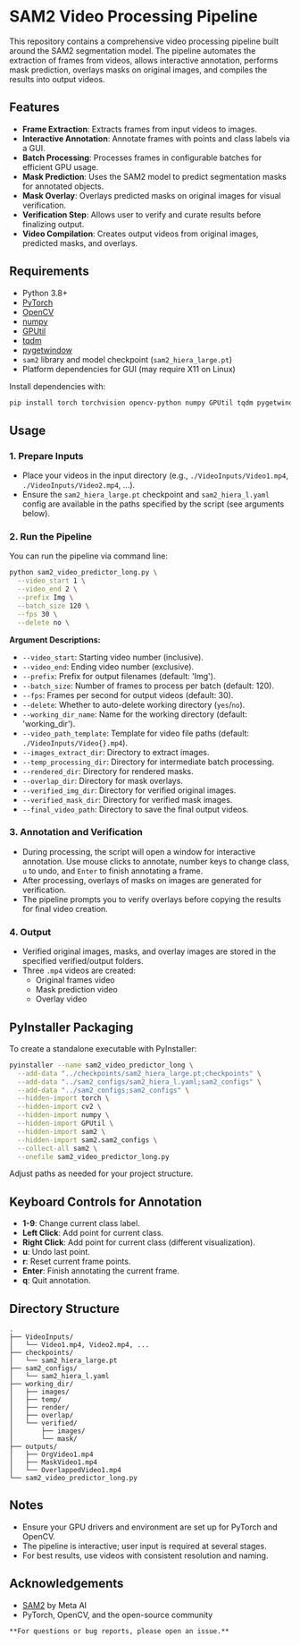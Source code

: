 # SAM2 Video Processing Pipeline

This repository contains a comprehensive video processing pipeline built around the SAM2 segmentation model. The pipeline automates the extraction of frames from videos, allows interactive annotation, performs mask prediction, overlays masks on original images, and compiles the results into output videos.

## Features

- **Frame Extraction**: Extracts frames from input videos to images.
- **Interactive Annotation**: Annotate frames with points and class labels via a GUI.
- **Batch Processing**: Processes frames in configurable batches for efficient GPU usage.
- **Mask Prediction**: Uses the SAM2 model to predict segmentation masks for annotated objects.
- **Mask Overlay**: Overlays predicted masks on original images for visual verification.
- **Verification Step**: Allows user to verify and curate results before finalizing output.
- **Video Compilation**: Creates output videos from original images, predicted masks, and overlays.

## Requirements

- Python 3.8+
- [PyTorch](https://pytorch.org/)
- [OpenCV](https://opencv.org/)
- [numpy](https://numpy.org/)
- [GPUtil](https://github.com/anderskm/gputil)
- [tqdm](https://tqdm.github.io/)
- [pygetwindow](https://github.com/asweigart/pygetwindow)
- `sam2` library and model checkpoint (`sam2_hiera_large.pt`)
- Platform dependencies for GUI (may require X11 on Linux)

Install dependencies with:

```bash
pip install torch torchvision opencv-python numpy GPUtil tqdm pygetwindow
```

## Usage

### 1. Prepare Inputs

- Place your videos in the input directory (e.g., `./VideoInputs/Video1.mp4`, `./VideoInputs/Video2.mp4`, ...).
- Ensure the `sam2_hiera_large.pt` checkpoint and `sam2_hiera_l.yaml` config are available in the paths specified by the script (see arguments below).

### 2. Run the Pipeline

You can run the pipeline via command line:

```bash
python sam2_video_predictor_long.py \
  --video_start 1 \
  --video_end 2 \
  --prefix Img \
  --batch_size 120 \
  --fps 30 \
  --delete no \
```

**Argument Descriptions:**
- `--video_start`: Starting video number (inclusive).
- `--video_end`: Ending video number (exclusive).
- `--prefix`: Prefix for output filenames (default: 'Img').
- `--batch_size`: Number of frames to process per batch (default: 120).
- `--fps`: Frames per second for output videos (default: 30).
- `--delete`: Whether to auto-delete working directory (`yes`/`no`).
- `--working_dir_name`: Name for the working directory (default: 'working_dir').
- `--video_path_template`: Template for video file paths (default: `./VideoInputs/Video{}.mp4`).
- `--images_extract_dir`: Directory to extract images.
- `--temp_processing_dir`: Directory for intermediate batch processing.
- `--rendered_dir`: Directory for rendered masks.
- `--overlap_dir`: Directory for mask overlays.
- `--verified_img_dir`: Directory for verified original images.
- `--verified_mask_dir`: Directory for verified mask images.
- `--final_video_path`: Directory to save the final output videos.

### 3. Annotation and Verification

- During processing, the script will open a window for interactive annotation. Use mouse clicks to annotate, number keys to change class, `u` to undo, and `Enter` to finish annotating a frame.
- After processing, overlays of masks on images are generated for verification.
- The pipeline prompts you to verify overlays before copying the results for final video creation.

### 4. Output

- Verified original images, masks, and overlay images are stored in the specified verified/output folders.
- Three `.mp4` videos are created:
  - Original frames video
  - Mask prediction video
  - Overlay video

## PyInstaller Packaging

To create a standalone executable with PyInstaller:

```bash
pyinstaller --name sam2_video_predictor_long \
  --add-data "../checkpoints/sam2_hiera_large.pt;checkpoints" \
  --add-data "../sam2_configs/sam2_hiera_l.yaml;sam2_configs" \
  --add-data "../sam2_configs;sam2_configs" \
  --hidden-import torch \
  --hidden-import cv2 \
  --hidden-import numpy \
  --hidden-import GPUtil \
  --hidden-import sam2 \
  --hidden-import sam2.sam2_configs \
  --collect-all sam2 \
  --onefile sam2_video_predictor_long.py
```

Adjust paths as needed for your project structure.

## Keyboard Controls for Annotation

- **1-9**: Change current class label.
- **Left Click**: Add point for current class.
- **Right Click**: Add point for current class (different visualization).
- **u**: Undo last point.
- **r**: Reset current frame points.
- **Enter**: Finish annotating the current frame.
- **q**: Quit annotation.

## Directory Structure

```
.
├── VideoInputs/
│   └── Video1.mp4, Video2.mp4, ...
├── checkpoints/
│   └── sam2_hiera_large.pt
├── sam2_configs/
│   └── sam2_hiera_l.yaml
├── working_dir/
│   ├── images/
│   ├── temp/
│   ├── render/
│   ├── overlap/
│   └── verified/
│       ├── images/
│       └── mask/
├── outputs/
│   ├── OrgVideo1.mp4
│   ├── MaskVideo1.mp4
│   └── OverlappedVideo1.mp4
└── sam2_video_predictor_long.py
```

## Notes

- Ensure your GPU drivers and environment are set up for PyTorch and OpenCV.
- The pipeline is interactive; user input is required at several stages.
- For best results, use videos with consistent resolution and naming.

## Acknowledgements

- [SAM2](https://github.com/facebookresearch/segment-anything) by Meta AI
- PyTorch, OpenCV, and the open-source community

```
**For questions or bug reports, please open an issue.**
